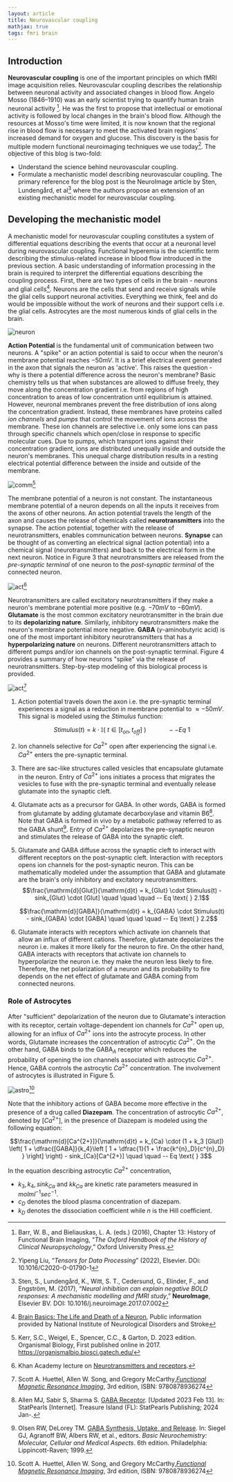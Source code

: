 ```yaml
---
layout: article
title: Neurovascular coupling
mathjax: true
tags: fmri brain
---
```

## Introduction

**Neurovascular coupling** is one of the important principles on which fMRI image acquisition relies. Neurovascular coupling describes the relationship between neuronal activity and associated changes in blood flow. Angelo Mosso (1846–1910) was an early scientist trying to quantify human brain neuronal activity [^3]. He was the first to propose that intellectual or emotional activity is followed by local changes in the brain's blood flow. Although the resources at Mosso's time were limited, it is now known that the regional rise in blood flow is necessary to meet the activated brain regions' increased demand for oxygen and glucose. This discovery is the basis for multiple modern functional neuroimaging techniques we use today[^2]. The objective of this blog is two-fold:
* Understand the science behind neurovascular coupling.
* Formulate a mechanistic model describing neurovascular coupling.
The primary reference for the blog post is the NeuroImage article by Sten, Lundengård, et al[^1] where the authors propose an extension of an existing mechanistic model for neurovascular coupling.

## Developing the mechanistic model
A mechanistic model for neurovascular coupling constitutes a system of differential equations describing the events that occur at a neuronal level during neurovascular coupling. Functional hyperemia is the scientific term describing the stimulus-related increase in blood flow introduced in the previous section. A basic understanding of information processing in the brain is required to interpret the differential equations describing the coupling process. First, there are two types of cells in the brain - neurons and glial cells[^4]. Neurons are the cells that send and receive signals while the glial cells support neuronal activities. Everything we think, feel and do would be impossible without the work of neurons and their support cells i.e. the glial cells. Astrocytes are the most numerous kinds of glial cells in the brain.

![neuron](/images/neuron.png)

**Action Potential** is the fundamental unit of communication between two neurons. A "spike" or an action potential is said to occur when the neuron's membrane potential reaches $-50mV$. It is a brief electrical event generated in the axon that signals the neuron as 'active'.  This raises the question - why is there a potential difference across the neuron's membrane? Basic chemistry tells us that when substances are allowed to diffuse freely, they move along the concentration gradient i.e. from regions of high concentration to areas of low concentration until equilibrium is attained. However, neuronal membranes prevent the free distribution of ions along the concentration gradient. Instead, these membranes have proteins called _ion channels_ and _pumps_ that control the movement of ions across the membrane. These ion channels are selective i.e. only some ions can pass through specific channels which open/close in response to specific molecular cues. Due to pumps, which transport ions against their concentration gradient, ions are distributed unequally inside and outside the neuron's membranes. This unequal charge distribution results in a resting electrical potential difference between the inside and outside of the membrane.

![comm](/images/comm.png)[^5]

The membrane potential of a neuron is not constant. The instantaneous membrane potential of a neuron depends on all the inputs it receives from the axons of other neurons. An action potential travels the length of the axon and causes the release of chemicals called **neurotransmitters** into the synapse. The action potential, together with the release of neurotransmitters, enables communication between neurons. **Synapse** can be thought of as converting an electrical signal (action potential) into a chemical signal (neurotransmitters) and back to the electrical form in the next neuron. Notice in Figure 3 that neurotransmitters are released from the _pre-synaptic terminal_ of one neuron to the _post-synaptic terminal_ of the connected neuron.

![act](/images/action.png)[^6]

Neurotransmitters are called excitatory neurotransmitters if they make a neuron's membrane potential more positive (e.g. $-70mV$ to $-60mV$). **Glutamate** is the most common excitatory neurotransmitter in the brain due to its **depolarizing nature**. Similarly, inhibitory neurotransmitters make the neuron's membrane potential more negative. **GABA** ($\gamma$-aminobutyric acid) is one of the most important inhibitory neurotransmitters that has a **hyperpolarizing nature** on neurons. Different neurotransmitters attach to different pumps and/or ion channels on the post-synaptic terminal. Figure 4 provides a summary of how neurons "spike" via the release of neurotransmitters. Step-by-step modeling of this biological process is provided.

![act](/images/main-pic.png)[^7]   

1. Action potential travels down the axon i.e. the pre-synaptic terminal experiences a signal as a reduction in membrane potential to $\approx -50mV$. This signal is modeled using the $Stimulus$ function:

   $$Stimulus(t) = k \cdot \mathbb{I}( \text{ } t \in [t_{on}, t_{off}] \text{ }) \quad \quad \quad -- Eq \text{ } 1$$
2. Ion channels selective for $Ca^{2+}$ open after experiencing the signal i.e. $Ca^{2+}$ enters the pre-synaptic terminal.
3. There are sac-like structures called vesicles that encapsulate glutamate in the neuron. Entry of $Ca^{2+}$ ions initiates a process that migrates the vesicles to fuse with the pre-synaptic terminal and eventually release glutamate into the synaptic cleft.
4. Glutamate acts as a precursor for GABA. In other words, GABA is formed from glutamate by adding glutamate decarboxylase and vitamin B6[^8]. Note that GABA is formed in vivo by a metabolic pathway referred to as the GABA shunt[^9]. Entry of $Ca^{2+}$ depolarizes the pre-synaptic neuron and stimulates the release of GABA into the synaptic cleft.
5. Glutamate and GABA diffuse across the synaptic cleft to interact with different receptors on the post-synaptic cleft. Interaction with receptors opens ion channels for the post-synaptic neuron. This can be mathematically modeled under the assumption that GABA and glutamate are the brain's only inhibitory and excitatory neurotransmitters.
   $$\frac{\mathrm{d}[Glut]}{\mathrm{d}t} = k_{Glut} \cdot Stimulus(t) - sink_{Glut} \cdot [Glut] \quad \quad \quad -- Eq \text{ } 2.1$$
   
   $$\frac{\mathrm{d}[GABA]}{\mathrm{d}t} = k_{GABA} \cdot Stimulus(t) - sink_{GABA} \cdot [GABA] \quad \quad \quad -- Eq \text{ } 2.2$$
6. Glutamate interacts with receptors which activate ion channels that allow an influx of different cations. Therefore, glutamate depolarizes the neuron i.e. makes it more likely for the neuron to fire. On the other hand, GABA interacts with receptors that activate ion channels to hyperpolarize the neuron i.e. they make the neuron less likely to fire. Therefore, the net polarization of a neuron and its probability to fire depends on the net effect of glutamate and GABA coming from connected neurons.

### Role of Astrocytes
After "sufficient" depolarization of the neuron due to Glutamate's interaction with its receptor, certain voltage-dependent ion channels for $Ca^{2+}$ open up, allowing for an influx of $Ca^{2+}$ ions into the astrocyte process. In other words, Glutamate increases the concentration of astrocytic $Ca^{2+}$. On the other hand, GABA binds to the $\mathrm{GABA}_{A}$ receptor which reduces the probability of opening the ion channels associated with astrocytic $Ca^{2+}$. Hence, GABA controls the astrocytic $Ca^{2+}$ concentration. The involvement of astrocytes is illustrated in Figure 5.

![astro](/images/astro.png)[^7]

Note that the inhibitory actions of GABA become more effective in the presence of a drug called **Diazepam**. The concentration of astrocytic $Ca^{2+}$, denoted by $[Ca^{2+}]$, in the presence of Diazepam is modeled using the following equation:

$$\frac{\mathrm{d}[Ca^{2+}]}{\mathrm{d}t} = k_{Ca} \cdot (1 + k_3 [Glut]) \left( 1 + \dfrac{[GABA]}{k_4}\left [ 1 + \dfrac{1}{1 + \frac{k^{n}_D}{c^{n}_D} }  \right]  \right) - sink_{Ca}[Ca^{2+}] \quad \quad -- Eq \text{ } 3$$ 

In the equation describing astrocytic $Ca^{2+}$ concentration, 
- $k_3, k_4, sink_{Ca}$ and $kk_{Ca}$ are kinetic rate parameters measured in $mol ml^{-1} sec^{-1}$.
- $c_D$ denotes the blood plasma concentration of diazepam.
- $k_D$ denotes the dissociation coefficient while $n$ is the Hill coefficient.



[^1]: Sten, S., Lundengård, K., Witt, S. T., Cedersund, G., Elinder, F., and Engström, M. (2017), “_Neural inhibition can explain negative BOLD responses: A mechanistic modelling and fMRI study_,” **NeuroImage**, Elsevier BV. DOI: 10.1016/j.neuroimage.2017.07.002
[^2]: Yipeng Liu, “_Tensors for Data Processing_” (2022), Elsevier. DOi: 10.1016/C2020-0-01790-1
[^3]: Barr, W. B., and Bieliauskas, L. A. (eds.) (2016), Chapter 13: History of Functional Brain Imaging,  “_The Oxford Handbook of the History of Clinical Neuropsychology_,” Oxford University Press.
[^4]: [Brain Basics: The Life and Death of a Neuron](https://www.ninds.nih.gov/health-information/public-education/brain-basics/brain-basics-life-and-death-neuron), Public information provided by National Institute of Neurological Disorders and Stroke
[^5]: Kerr, S.C., Weigel, E., Spencer, C.C., & Garton, D. 2023 edition. Organismal Biology, First published online in 2017. https://organismalbio.biosci.gatech.edu/
[^6]: Khan Academy lecture on [Neurotransmitters and receptors](https://www.khanacademy.org/science/biology/human-biology/neuron-nervous-system/a/neurotransmitters-their-receptors).
[^7]: Scott A. Huettel, Allen W. Song, and Gregory McCarthy,[_Functional Magnetic Resonance Imaging_](https://global.oup.com/ushe/product/functional-magnetic-resonance-imaging-9780878936274?cc=in&lang=en&q=sinauer), 3rd edition, ISBN: 9780878936274
[^8]: Allen MJ, Sabir S, Sharma S. [GABA Receptor](https://www.ncbi.nlm.nih.gov/books/NBK526124/). [Updated 2023 Feb 13]. In: StatPearls [Internet]. Treasure Island (FL): StatPearls Publishing; 2024 Jan-.
[^9]: Olsen RW, DeLorey TM. [GABA Synthesis, Uptake, and Release](https://www.ncbi.nlm.nih.gov/books/NBK27979/). In: Siegel GJ, Agranoff BW, Albers RW, et al., editors. _Basic Neurochemistry: Molecular, Cellular and Medical Aspects_. 6th edition. Philadelphia: Lippincott-Raven; 1999. 
